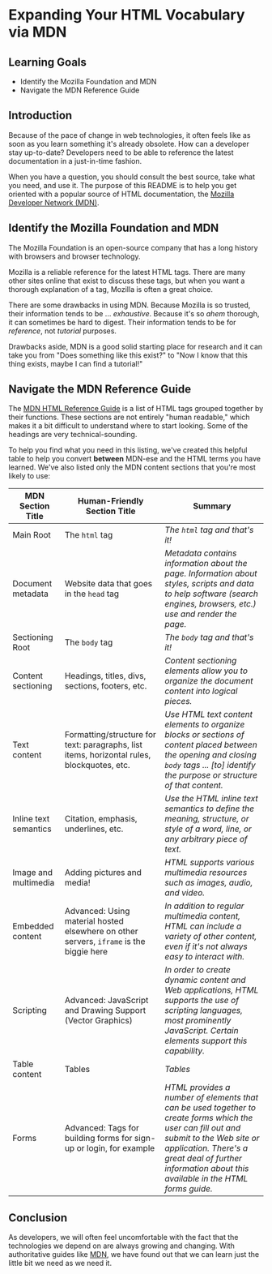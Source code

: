 # Expanding Your HTML Vocabulary via MDN

## Learning Goals

- Identify the Mozilla Foundation and MDN
- Navigate the MDN Reference Guide

## Introduction

Because of the pace of change in web technologies, it often feels like as soon
as you learn something it's already obsolete. How can a developer stay
up-to-date? Developers need to be able to reference the latest documentation in
a just-in-time fashion.

When you have a question, you should consult the best source, take what you
need, and use it. The purpose of this README is to help you get oriented with a
popular source of HTML documentation, the [Mozilla Developer Network
(MDN)][mdn].

## Identify the Mozilla Foundation and MDN

The Mozilla Foundation is an open-source company that has a long history with
browsers and browser technology.

Mozilla is a reliable reference for the latest HTML tags. There are many other
sites online that exist to discuss these tags, but when you want a thorough
explanation of a tag, Mozilla is often a great choice.

There are some drawbacks in using MDN. Because Mozilla is so trusted, their
information tends to be ... _exhaustive_. Because it's so _ahem_ thorough, it
can sometimes be hard to digest. Their information tends to be for _reference_,
not _tutorial_ purposes.

Drawbacks aside, MDN is a good solid starting place for research and it can take
you from "Does something like this exist?" to "Now I know that this thing
exists, maybe I can find a tutorial!"

## Navigate the MDN Reference Guide

The [MDN HTML Reference Guide][mdn-html-reference] is a list of HTML tags
grouped together by their functions. These sections are not entirely "human
readable," which makes it a bit difficult to understand where to start looking.
Some of the headings are very technical-sounding.

To help you find what you need in this listing, we've created this helpful table
to help you convert **between** MDN-ese and the HTML terms you have learned. We've
also listed only the MDN content sections that you're most likely to use:

| MDN Section Title     | Human-Friendly Section Title                                                            | Summary                                                                                                                                                                                                                                         |
| --------------------- | --------------------------------------------------------------------------------------- | ----------------------------------------------------------------------------------------------------------------------------------------------------------------------------------------------------------------------------------------------- |
| Main Root             | The `html` tag                                                                          | _The `html` tag and that's it!_                                                                                                                                                                                                                 |
| Document metadata     | Website data that goes in the `head` tag                                                | _Metadata contains information about the page. Information about styles, scripts and data to help software (search engines, browsers, etc.) use and render the page._                                                                           |
| Sectioning Root       | The `body` tag                                                                          | _The `body` tag and that's it!_                                                                                                                                                                                                                 |
| Content sectioning    | Headings, titles, divs, sections, footers, etc.                                         | _Content sectioning elements allow you to organize the document content into logical pieces._                                                                                                                                                   |
| Text content          | Formatting/structure for text: paragraphs, list items, horizontal rules, blockquotes, etc.    | _Use HTML text content elements to organize blocks or sections of content placed between the opening and closing `body` tags ... [to] identify the purpose or structure of that content._                                                                                                                  |
| Inline text semantics | Citation, emphasis, underlines, etc.                                                    | _Use the HTML inline text semantics to define the meaning, structure, or style of a word, line, or any arbitrary piece of text._                                                                                                                |
| Image and multimedia  | Adding pictures and media!                                                              | _HTML supports various multimedia resources such as images, audio, and video._                                                                                                                                                                  |
| Embedded content      | Advanced: Using material hosted elsewhere on other servers, `iframe` is the biggie here | _In addition to regular multimedia content, HTML can include a variety of other content, even if it's not always easy to interact with._                                                                                                        |
| Scripting             | Advanced: JavaScript and Drawing Support (Vector Graphics)                              | _In order to create dynamic content and Web applications, HTML supports the use of scripting languages, most prominently JavaScript. Certain elements support this capability._                                                                 |
| Table content         | Tables                                                                                  | _Tables_                                                                                                                                                                                                                                        |
| Forms                 | Advanced: Tags for building forms for sign-up or login, for example                     | _HTML provides a number of elements that can be used together to create forms which the user can fill out and submit to the Web site or application. There's a great deal of further information about this available in the HTML forms guide._ |

## Conclusion

As developers, we will often feel uncomfortable with the fact that the
technologies we depend on are always growing and changing. With authoritative
guides like [MDN][mdn-html-tutorial], we have found out that we can learn just
the little bit we need as we need it.

[mdn]: https://developer.mozilla.org/en-US/docs/Web/HTML
[mdn-html-reference]: https://developer.mozilla.org/en-US/docs/Web/HTML/Element
[mdn-html-tutorial]: https://developer.mozilla.org/en-US/docs/Learn/Getting_started_with_the_web/HTML_basics
